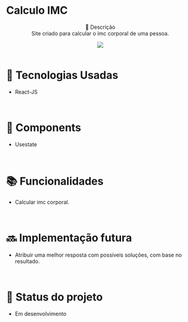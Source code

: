  # Calculo IMC <br> 

<p align="center">
 📝 Descrição <br> 
   Site criado para calcular o imc corporal de uma pessoa. <br> 
</p>


<div align="center">
<img src="https://i.ibb.co/CnSHkLj/imc.png"/>
</div>

 <br> 
 
# 🚀 Tecnologias Usadas
* React-JS

<br> 

# 🔧 Components

* Usestate

<br> 

# 📚 Funcionalidades
* Calcular imc corporal.

<br> 

# 🔜 Implementação futura
* Atribuir uma melhor resposta com possíveis soluções, com base no resultado.

<br> 

# 🎯 Status do projeto
* Em desenvolvimento

